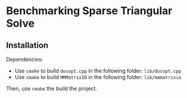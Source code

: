 # Benchmarking Sparse Triangular Solve

## Installation

Dependencies:

* Use `cmake` to build `docopt.cpp` in the following folder: `lib/docopt.cpp`
* Use `cmake` to build `MMMatrixIO` in the following folder: `lib/mmmatrixio`

Then, use `cmake` the build the project.

